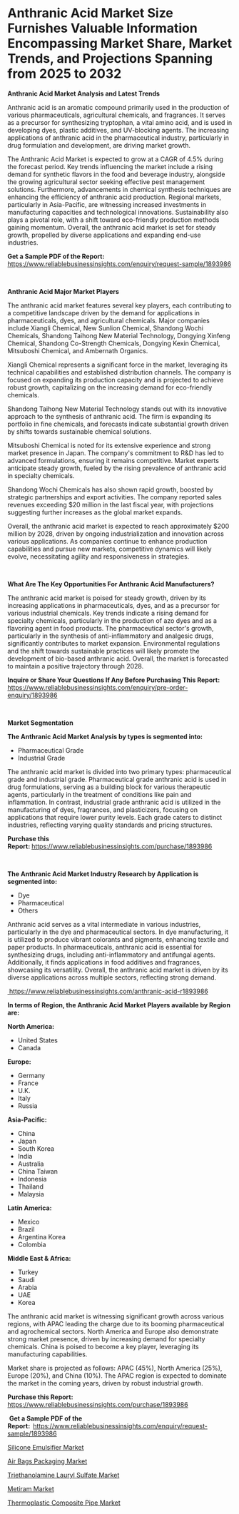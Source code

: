 <p><h1>Anthranic Acid Market Size Furnishes Valuable Information Encompassing Market Share, Market Trends, and Projections Spanning from 2025 to 2032</h1></p><p><strong>Anthranic Acid Market Analysis and Latest Trends</strong></p>
<p><p>Anthranic acid is an aromatic compound primarily used in the production of various pharmaceuticals, agricultural chemicals, and fragrances. It serves as a precursor for synthesizing tryptophan, a vital amino acid, and is used in developing dyes, plastic additives, and UV-blocking agents. The increasing applications of anthranic acid in the pharmaceutical industry, particularly in drug formulation and development, are driving market growth. </p><p>The Anthranic Acid Market is expected to grow at a CAGR of 4.5% during the forecast period. Key trends influencing the market include a rising demand for synthetic flavors in the food and beverage industry, alongside the growing agricultural sector seeking effective pest management solutions. Furthermore, advancements in chemical synthesis techniques are enhancing the efficiency of anthranic acid production. Regional markets, particularly in Asia-Pacific, are witnessing increased investments in manufacturing capacities and technological innovations. Sustainability also plays a pivotal role, with a shift toward eco-friendly production methods gaining momentum. Overall, the anthranic acid market is set for steady growth, propelled by diverse applications and expanding end-use industries.</p></p>
<p><strong>Get a Sample PDF of the Report:&nbsp;</strong> <a href="https://www.reliablebusinessinsights.com/enquiry/request-sample/1893986?utm_campaign=2177&utm_medium=2&utm_source=Github&utm_content=ia&utm_term=31012025&utm_id=anthranic-acid">https://www.reliablebusinessinsights.com/enquiry/request-sample/1893986</a></p>
<p>&nbsp;</p>
<p><strong>Anthranic Acid Major Market Players</strong></p>
<p><p>The anthranic acid market features several key players, each contributing to a competitive landscape driven by the demand for applications in pharmaceuticals, dyes, and agricultural chemicals. Major companies include Xiangli Chemical, New Sunlion Chemical, Shandong Wochi Chemicals, Shandong Taihong New Material Technology, Dongying Xinfeng Chemical, Shandong Co-Strength Chemicals, Dongying Kexin Chemical, Mitsuboshi Chemical, and Ambernath Organics.</p><p>Xiangli Chemical represents a significant force in the market, leveraging its technical capabilities and established distribution channels. The company is focused on expanding its production capacity and is projected to achieve robust growth, capitalizing on the increasing demand for eco-friendly chemicals.</p><p>Shandong Taihong New Material Technology stands out with its innovative approach to the synthesis of anthranic acid. The firm is expanding its portfolio in fine chemicals, and forecasts indicate substantial growth driven by shifts towards sustainable chemical solutions.</p><p>Mitsuboshi Chemical is noted for its extensive experience and strong market presence in Japan. The company's commitment to R&D has led to advanced formulations, ensuring it remains competitive. Market experts anticipate steady growth, fueled by the rising prevalence of anthranic acid in specialty chemicals.</p><p>Shandong Wochi Chemicals has also shown rapid growth, boosted by strategic partnerships and export activities. The company reported sales revenues exceeding $20 million in the last fiscal year, with projections suggesting further increases as the global market expands.</p><p>Overall, the anthranic acid market is expected to reach approximately $200 million by 2028, driven by ongoing industrialization and innovation across various applications. As companies continue to enhance production capabilities and pursue new markets, competitive dynamics will likely evolve, necessitating agility and responsiveness in strategies.</p></p>
<p>&nbsp;</p>
<p><strong>What Are The Key Opportunities For Anthranic Acid Manufacturers?</strong></p>
<p><p>The anthranic acid market is poised for steady growth, driven by its increasing applications in pharmaceuticals, dyes, and as a precursor for various industrial chemicals. Key trends indicate a rising demand for specialty chemicals, particularly in the production of azo dyes and as a flavoring agent in food products. The pharmaceutical sector's growth, particularly in the synthesis of anti-inflammatory and analgesic drugs, significantly contributes to market expansion. Environmental regulations and the shift towards sustainable practices will likely promote the development of bio-based anthranic acid. Overall, the market is forecasted to maintain a positive trajectory through 2028.</p></p>
<p><strong>Inquire or Share Your Questions If Any Before Purchasing This Report:</strong> <a href="https://www.reliablebusinessinsights.com/enquiry/pre-order-enquiry/1893986?utm_campaign=2177&utm_medium=2&utm_source=Github&utm_content=ia&utm_term=31012025&utm_id=anthranic-acid">https://www.reliablebusinessinsights.com/enquiry/pre-order-enquiry/1893986</a></p>
<p>&nbsp;</p>
<p><strong>Market Segmentation</strong></p>
<p><strong>The Anthranic Acid Market Analysis by types is segmented into:</strong></p>
<p><ul><li>Pharmaceutical Grade</li><li>Industrial Grade</li></ul></p>
<p><p>The anthranic acid market is divided into two primary types: pharmaceutical grade and industrial grade. Pharmaceutical grade anthranic acid is used in drug formulations, serving as a building block for various therapeutic agents, particularly in the treatment of conditions like pain and inflammation. In contrast, industrial grade anthranic acid is utilized in the manufacturing of dyes, fragrances, and plasticizers, focusing on applications that require lower purity levels. Each grade caters to distinct industries, reflecting varying quality standards and pricing structures.</p></p>
<p><strong>Purchase this Report:&nbsp;</strong><a href="https://www.reliablebusinessinsights.com/purchase/1893986?utm_campaign=2177&utm_medium=2&utm_source=Github&utm_content=ia&utm_term=31012025&utm_id=anthranic-acid">https://www.reliablebusinessinsights.com/purchase/1893986</a></p>
<p>&nbsp;</p>
<p><strong>The Anthranic Acid Market Industry Research by Application is segmented into:</strong></p>
<p><ul><li>Dye</li><li>Pharmaceutical</li><li>Others</li></ul></p>
<p><p>Anthranic acid serves as a vital intermediate in various industries, particularly in the dye and pharmaceutical sectors. In dye manufacturing, it is utilized to produce vibrant colorants and pigments, enhancing textile and paper products. In pharmaceuticals, anthranic acid is essential for synthesizing drugs, including anti-inflammatory and antifungal agents. Additionally, it finds applications in food additives and fragrances, showcasing its versatility. Overall, the anthranic acid market is driven by its diverse applications across multiple sectors, reflecting strong demand.</p></p>
<p><a href="https://www.reliablebusinessinsights.com/anthranic-acid-r1893986?utm_campaign=2177&utm_medium=2&utm_source=Github&utm_content=ia&utm_term=31012025&utm_id=anthranic-acid">&nbsp;https://www.reliablebusinessinsights.com/anthranic-acid-r1893986</a></p>
<p><strong>In terms of Region, the Anthranic Acid Market Players available by Region are:</strong></p>
<p>
    <p> <strong> North America: </strong>
        <ul>
            <li>United States</li>
            <li>Canada</li>
        </ul>
        </p> 
    <p> <strong> Europe: </strong>
        <ul>
            <li>Germany</li>
            <li>France</li>
            <li>U.K.</li>
            <li>Italy</li>
            <li>Russia</li>
        </ul>
        </p> 
    <p> <strong> Asia-Pacific: </strong>
        <ul>
            <li>China</li>
            <li>Japan</li>
            <li>South Korea</li>
            <li>India</li>
            <li>Australia</li>
            <li>China Taiwan</li>
            <li>Indonesia</li>
            <li>Thailand</li>
            <li>Malaysia</li>
        </ul>
        </p> 
    <p> <strong> Latin America: </strong>
        <ul>
            <li>Mexico</li>
            <li>Brazil</li>
            <li>Argentina Korea</li>
            <li>Colombia</li>
        </ul>
        </p> 
    <p> <strong> Middle East & Africa: </strong>
        <ul>
            <li>Turkey</li>
            <li>Saudi</li>
            <li>Arabia</li>
            <li>UAE</li>
            <li>Korea</li>
        </ul>
    </p>
    </p>
<p><p>The anthranic acid market is witnessing significant growth across various regions, with APAC leading the charge due to its booming pharmaceutical and agrochemical sectors. North America and Europe also demonstrate strong market presence, driven by increasing demand for specialty chemicals. China is poised to become a key player, leveraging its manufacturing capabilities.</p><p>Market share is projected as follows: APAC (45%), North America (25%), Europe (20%), and China (10%). The APAC region is expected to dominate the market in the coming years, driven by robust industrial growth.</p></p>
<p><strong>Purchase this Report: </strong><a href="https://www.reliablebusinessinsights.com/purchase/1893986?utm_campaign=2177&utm_medium=2&utm_source=Github&utm_content=ia&utm_term=31012025&utm_id=anthranic-acid">https://www.reliablebusinessinsights.com/purchase/1893986</a></p>
<p>&nbsp;<strong>Get a Sample PDF of the Report:&nbsp;&nbsp;</strong><a href="https://www.reliablebusinessinsights.com/enquiry/request-sample/1893986?utm_campaign=2177&utm_medium=2&utm_source=Github&utm_content=ia&utm_term=31012025&utm_id=anthranic-acid">https://www.reliablebusinessinsights.com/enquiry/request-sample/1893986</a></p>
<p><strong></strong></p>
<p><p><a href="https://www.linkedin.com/pulse/silicone-emulsifier-market-update-growth-goals-size-expanding-c45ze?utm_campaign=2177&utm_medium=2&utm_source=Github&utm_content=ia&utm_term=31012025&utm_id=anthranic-acid">Silicone Emulsifier Market</a></p><p><a href="https://www.linkedin.com/pulse/projected-growth-air-bags-packaging-market-from-2025-q1cbc?utm_campaign=2177&utm_medium=2&utm_source=Github&utm_content=ia&utm_term=31012025&utm_id=anthranic-acid">Air Bags Packaging Market</a></p><p><a href="https://www.linkedin.com/pulse/market-dynamics-trends-in-depth-look-triethanolamine-lauryl-n174e?utm_campaign=2177&utm_medium=2&utm_source=Github&utm_content=ia&utm_term=31012025&utm_id=anthranic-acid">Triethanolamine Lauryl Sulfate Market</a></p><p><a href="https://github.com/LilianFaulkner65/Market-Research-Report-List-1/blob/main/metiram-market.md?utm_campaign=2177&utm_medium=2&utm_source=Github&utm_content=ia&utm_term=31012025&utm_id=anthranic-acid">Metiram Market</a></p><p><a href="https://www.linkedin.com/pulse/growth-potential-market-share-analysis-thermoplastic-vuvif?utm_campaign=2177&utm_medium=2&utm_source=Github&utm_content=ia&utm_term=31012025&utm_id=anthranic-acid">Thermoplastic Composite Pipe Market</a></p></p>